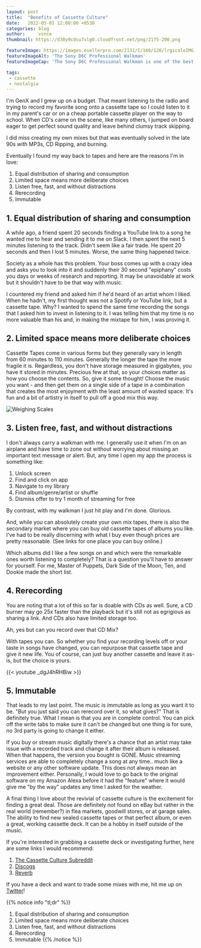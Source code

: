 ```yaml
---
layout: post
title:  "Benefits of Cassette Culture"
date:   2022-05-01 12:00:00 +0530
categories: blog
author:     vince
thumbnail: https://d30y9cdsu7xlg0.cloudfront.net/png/2175-200.png

featureImage: https://images.esellerpro.com/2131/I/160/128/lrgscaleIMG_4843.JPG
featureImageAlt: 'The Sony D6C Professional Walkman'
featureImageCap: 'The Sony D6C Professional Walkman is one of the best for recording cassette tapes'

tags:
 - cassette
 - nostalgia
---
```


I'm GenX and I grew up on a budget. That meant listening to the radio and trying to record my favorite song onto a cassette tape so I could listen to it in my parent's car or on a cheap portable cassette player on the way to school. When CD's came on the scene, like many others, I jumped on board eager to get perfect sound quality and leave behind clumsy track skipping.

I did miss creating my own mixes but that was eventually solved in the late 90s with MP3s, CD Ripping, and burning. 

Eventually I found my way back to tapes and here are the reasons I'm in love:

1. Equal distribution of sharing and consumption
2. Limited space means more deliberate choices
3. Listen free, fast, and without distractions
4. Rerecording
5. Immutable

## 1.  Equal distribution of sharing and consumption
A while ago, a friend spent 20 seconds finding a YouTube link to a song he wanted me to hear and sending it to me on Slack. I then spent the next 5 minutes listening to the track. Didn't seem like a fair trade. He spent 20 seconds and then I lost 5 minutes. Worse, the same thing happened twice.

Society as a whole has this problem. Your boss comes up with a crazy idea and asks you to look into it and suddenly their 30 second "epiphany" costs you days or weeks of research and reporting. It may be unavoidable at work but it shouldn't have to be that way with music.

I countered my friend and asked him if he'd heard of an artist whom I liked. When he hadn't, my first thought was not a Spotify or YouTube link, but a cassette tape. Why? I wanted to spend the same time recording the songs that I asked him to invest in listening to it. I was telling him that my time is no more valuable than his and, in making the mixtape for him, I was proving it.

## 2. Limited space means more deliberate choices
Cassette Tapes come in various forms but they generally vary in length from 60 minutes to 110 minutes. Generally the longer the tape the more fragile it is. Regardless, you don't have storage measured in gigabytes, you have it stored in minutes. Precious few at that, so your choices matter as how you choose the contents. So, give it some thought! Choose the music you want - and then get them on a single side of a tape in a combination that creates the most enjoyment with the least amount of wasted space. It's fun and a bit of artistry in itself to pull off a good mix this way.

![Weighing Scales](https://pngimg.com/uploads/scales/scales_PNG24.png "You must carefully weigh your choices and balance the time creating your tape with listening to it")

## 3. Listen free, fast, and without distractions
I don't always carry a walkman with me. I generally use it when I'm on an airplane and have time to zone out without worrying about missing an important text message or alert. But, any time I open my app the process is something like:

1. Unlock screen
2. Find and click on app
3. Navigate to my library
4. Find album/genre/artist or shuffle
5. Dismiss offer to try 1 month of streaming for free

By contrast, with my walkman I just hit play and I'm done. Glorious.

And, while you can absolutely create your own mix tapes, there is also the secondary market where you can buy old cassette tapes of albums you like. I've had to be really discerning with what I buy even though prices are pretty reasonable. (See links for one place you can buy online.)

Which albums did I like a few songs on and which were the remarkable ones worth listening to completely? That is a question you'll have to answer for yourself. For me, Master of Puppets, Dark Side of the Moon, Ten, and Dookie made the short list.

## 4. Rerecording
You are noting that a lot of this so far is doable with CDs as well. Sure, a CD burner may go 25x faster than the playback but it's still not as egrigious as sharing a link. And CDs also have limited storage too.

Ah, yes but can you record over that CD Mix?

With tapes you can. So whether you find your recording levels off or your taste in songs have changed, you can repurpose that cassette tape and give it new life. You of course, can just buy another cassette and leave it as-is, but the choice is yours.

{{< youtube _dgJ4hRHBiw >}}


## 5. Immutable
That leads to my last point. The music is immutable as long as you want it to be. "But you just said you can rerecord over it, so what gives?" That is definitely true. What I mean is that you are in complete control. You can pick off the write tabs to make sure it can't be changed but one thing is for sure, no 3rd party is going to change it either. 

If you buy or stream music digitally there's a chance that an artist may take issue with a recorded track and change it after their album is released. When that happens, the version you bought is GONE. Music streaming services are able to completely change a song at any time.. much like a website or any other software update. This does not always mean an improvement either. Personally, I would love to go back to the original software on my Amazon Alexa before it had the "feature" where it would give me "by the way" updates any time I asked for the weather.

A final thing I love about the revivial of cassette culture is the excitement for finding a great deal. Those are definitely not found on eBay but rather in the real world (remember?) in flea markets, goodwill stores, or at garage sales. The ability to find new sealed cassette tapes or that perfect album, or even a great, working cassette deck. It can be a hobby in itself outside of the music.

If you're interested in grabbing a cassette deck or investigating further, here are some links I would recommend:

1. [The Cassette Culture Subreddit](https://www.reddit.com/r/cassetteculture/)
2. [Discogs](https://www.discogs.com)
3. [Reverb](https://reverb.com/)

If you have a deck and want to trade some mixes with me, hit me up on [Twitter](https://twitter.com/vwadhwani)!

{{% notice info "tl;dr" %}}
  1. Equal distribution of sharing and consumption
  2. Limited space means more deliberate choices
  3. Listen free, fast, and without distractions
  4. Rerecording
  5. Immutable
{{% /notice %}}
